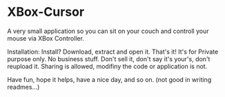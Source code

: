 # XBox-Cursor
A very small application so you can sit on your couch and controll your mouse via XBox Controller.


Installation:
Install? Download, extract and open it. That's it!
It's for Private purpose only. No business stuff. Don't sell it, don't say it's your's, don't reupload it.
Sharing is allowed, modifiny the code or application is not.

Have fun, hope it helps, have a nice day, and so on.
(not good in writing readmes...)
